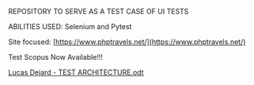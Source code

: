 REPOSITORY TO SERVE AS A TEST CASE OF UI TESTS

ABILITIES USED: Selenium and Pytest

Site focused: [https://www.phptravels.net/](https://www.phptravels.net/)

Test Scopus Now Available!!!

[Lucas Dejard - TEST ARCHITECTURE.odt](https://github.com/lucas-dejard/Pytest/files/8962214/Lucas.Dejard.-.TEST.ARCHITECTURE.odt)
